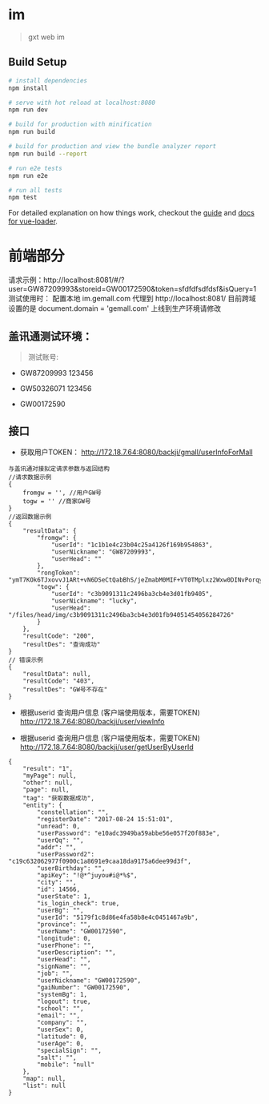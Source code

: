 # im

> gxt web im

## Build Setup

``` bash
# install dependencies
npm install

# serve with hot reload at localhost:8080
npm run dev

# build for production with minification
npm run build

# build for production and view the bundle analyzer report
npm run build --report

# run e2e tests
npm run e2e

# run all tests
npm test
```

For detailed explanation on how things work, checkout the [guide](http://vuejs-templates.github.io/webpack/) and [docs for vue-loader](http://vuejs.github.io/vue-loader).

# 前端部分
请求示例：http://localhost:8081/#/?user=GW87209993&storeid=GW00172590&token=sfdfdfsdfdsf&isQuery=1
测试使用时：
配置本地 im.gemall.com 代理到 http://localhost:8081/
目前跨域设置的是 document.domain = 'gemall.com' 上线到生产环境请修改

## 盖讯通测试环境：
> 测试账号:
- GW87209993   123456

- GW50326071   123456

- GW00172590

## 接口

- 获取用户TOKEN： http://172.18.7.64:8080/backji/gmall/userInfoForMall
```
与盖讯通对接拟定请求参数与返回结构
//请求数据示例
{
    fromgw = '', //用户GW号
    togw = '' //商家GW号
}
//返回数据示例
{
    "resultData": {
        "fromgw": {
            "userId": "1c1b1e4c23b04c25a4126f169b954863",
            "userNickname": "GW87209993",
            "userHead": ""
        },
        "rongToken": "ymT7KOk6TJxovvJ1ARt+vN6DSeCtQabBhS/jeZmabM0MIF+VT0TMplxz2Wxw0DINvPorqygPd70bTIGrcnjwGb2dUvd8XyG83/4PyCBbCxWxXAmSyKq0UzRAE0sp2NqH0uw30ukEB3A=",
        "togw": {
            "userId": "c3b9091311c2496ba3cb4e3d01fb9405",
            "userNickname": "lucky",
            "userHead": "/files/head/img/c3b9091311c2496ba3cb4e3d01fb94051454056284726"
        }
    },
    "resultCode": "200",
    "resultDes": "查询成功"
}
// 错误示例
{
    "resultData": null,
    "resultCode": "403",
    "resultDes": "GW号不存在"
}
```
- 根据userid 查询用户信息 (客户端使用版本，需要TOKEN)
http://172.18.7.64:8080/backji/user/viewInfo

- 根据userid 查询用户信息 (客户端使用版本，需要TOKEN)
http://172.18.7.64:8080/backji/user/getUserByUserId
```
{
    "result": "1",
    "myPage": null,
    "other": null,
    "page": null,
    "tag": "获取数据成功",
    "entity": {
        "constellation": "",
        "registerDate": "2017-08-24 15:51:01",
        "unread": 0,
        "userPassword": "e10adc3949ba59abbe56e057f20f883e",
        "userQq": "",
        "addr": "",
        "userPassword2": "c19c632062977f0900c1a8691e9caa18da9175a6dee99d3f",
        "userBirthday": "",
        "apiKey": "!@*^juyou#i@*%$",
        "city": "",
        "id": 14566,
        "userState": 1,
        "is_login_check": true,
        "userBg": "",
        "userId": "5179f1c8d86e4fa58b8e4c0451467a9b",
        "province": "",
        "userName": "GW00172590",
        "longitude": 0,
        "userPhone": "",
        "userDescription": "",
        "userHead": "",
        "signName": "",
        "job": "",
        "userNickname": "GW00172590",
        "gaiNumber": "GW00172590",
        "systemBg": 1,
        "logout": true,
        "school": "",
        "email": "",
        "company": "",
        "userSex": 0,
        "latitude": 0,
        "userAge": 0,
        "specialSign": "",
        "salt": "",
        "mobile": "null"
    },
    "map": null,
    "list": null
}
```